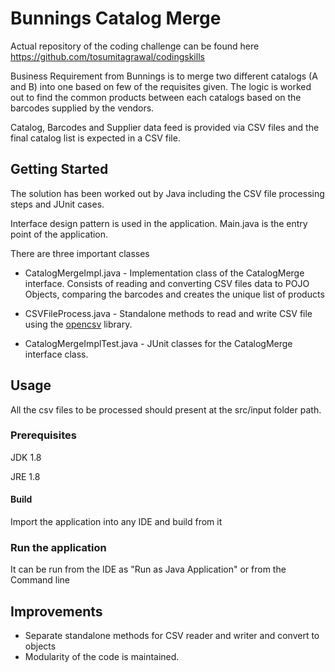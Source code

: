 # Bunnings Catalog Merge 

Actual repository of the coding challenge can be found here
https://github.com/tosumitagrawal/codingskills

Business Requirement from Bunnings is to merge two different catalogs (A and B) into one based on few of the requisites given. The logic is worked out to find the common products between each catalogs based on the barcodes supplied by the vendors. 

Catalog, Barcodes and Supplier data feed is provided via CSV files and the final catalog list is expected in a CSV file.

## Getting Started

The solution has been worked out by Java including the CSV file processing steps and JUnit cases.

Interface design pattern is used in the application. Main.java is the  entry point of the application. 

There are three important classes

- CatalogMergeImpl.java  - Implementation class of the CatalogMerge interface. Consists of reading and converting CSV files data to POJO Objects, comparing the barcodes and creates the unique list of products

- CSVFileProcess.java - Standalone methods to read and write CSV file using the [opencsv](http://opencsv.sourceforge.net/) library. 
 
- CatalogMergeImplTest.java - JUnit classes for the CatalogMerge interface class.

## Usage

All the csv files to be processed should present at the src/input folder path.

### Prerequisites

JDK 1.8

JRE 1.8

#### Build

Import the application into any IDE and build from it

### Run the application

It can be run from the IDE as "Run as Java Application" or from the Command line

## Improvements

- Separate standalone methods for CSV reader and writer and convert to objects
- Modularity of the code is maintained.
